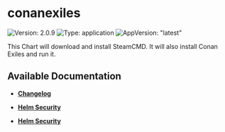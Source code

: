 # conanexiles

![Version: 2.0.9](https://img.shields.io/badge/Version-2.0.9-informational?style=flat-square) ![Type: application](https://img.shields.io/badge/Type-application-informational?style=flat-square) ![AppVersion: "latest"](https://img.shields.io/badge/AppVersion-"latest"-informational?style=flat-square)

This Chart will download and install SteamCMD. It will also install Conan Exiles and run it.

## Available Documentation

- [**Changelog**](CHANGELOG)

- [**Helm Security**](container-security)

- [**Helm Security**](helm-security)


